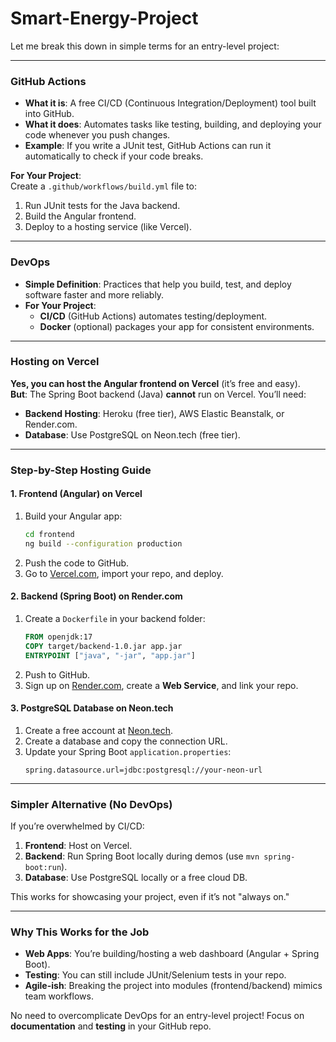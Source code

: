 # Smart-Energy-Project
Let me break this down in simple terms for an entry-level project:

---

### **GitHub Actions**  
- **What it is**: A free CI/CD (Continuous Integration/Deployment) tool built into GitHub.  
- **What it does**: Automates tasks like testing, building, and deploying your code whenever you push changes.  
- **Example**: If you write a JUnit test, GitHub Actions can run it automatically to check if your code breaks.  

**For Your Project**:  
Create a `.github/workflows/build.yml` file to:  
1. Run JUnit tests for the Java backend.  
2. Build the Angular frontend.  
3. Deploy to a hosting service (like Vercel).  

---

### **DevOps**  
- **Simple Definition**: Practices that help you build, test, and deploy software faster and more reliably.  
- **For Your Project**:  
  - **CI/CD** (GitHub Actions) automates testing/deployment.  
  - **Docker** (optional) packages your app for consistent environments.  

---

### **Hosting on Vercel**  
**Yes, you can host the Angular frontend on Vercel** (it’s free and easy).  
**But**: The Spring Boot backend (Java) **cannot** run on Vercel. You’ll need:  
- **Backend Hosting**: Heroku (free tier), AWS Elastic Beanstalk, or Render.com.  
- **Database**: Use PostgreSQL on Neon.tech (free tier).  

---

### **Step-by-Step Hosting Guide**  
#### **1. Frontend (Angular) on Vercel**  
1. Build your Angular app:  
   ```bash  
   cd frontend  
   ng build --configuration production  
   ```  
2. Push the code to GitHub.  
3. Go to [Vercel.com](https://vercel.com), import your repo, and deploy.  

#### **2. Backend (Spring Boot) on Render.com**  
1. Create a `Dockerfile` in your backend folder:  
   ```dockerfile  
   FROM openjdk:17  
   COPY target/backend-1.0.jar app.jar  
   ENTRYPOINT ["java", "-jar", "app.jar"]  
   ```  
2. Push to GitHub.  
3. Sign up on [Render.com](https://render.com), create a **Web Service**, and link your repo.  

#### **3. PostgreSQL Database on Neon.tech**  
1. Create a free account at [Neon.tech](https://neon.tech).  
2. Create a database and copy the connection URL.  
3. Update your Spring Boot `application.properties`:  
   ```properties  
   spring.datasource.url=jdbc:postgresql://your-neon-url  
   ```  

---

### **Simpler Alternative (No DevOps)**  
If you’re overwhelmed by CI/CD:  
1. **Frontend**: Host on Vercel.  
2. **Backend**: Run Spring Boot locally during demos (use `mvn spring-boot:run`).  
3. **Database**: Use PostgreSQL locally or a free cloud DB.  

This works for showcasing your project, even if it’s not "always on."

---

### **Why This Works for the Job**  
- **Web Apps**: You’re building/hosting a web dashboard (Angular + Spring Boot).  
- **Testing**: You can still include JUnit/Selenium tests in your repo.  
- **Agile-ish**: Breaking the project into modules (frontend/backend) mimics team workflows.  

No need to overcomplicate DevOps for an entry-level project! Focus on **documentation** and **testing** in your GitHub repo.
